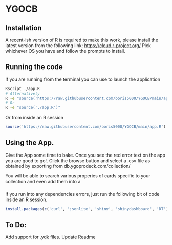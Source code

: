 # YGOCB

## Installation 
A recent-ish version of R is required to make this work, please install the latest version from the following link:
https://cloud.r-project.org/
Pick whichever OS you have and follow the prompts to install.

## Running the code

If you are running from the terminal you can use to launch the application
```bash
Rscript ./app.R
# Alternatively
R -e "source('https://raw.githubusercontent.com/boris5000/YGOCB/main/app.R')"
# Or
R -e "source('./app.R')"
```

Or from inside an R session
```R
source('https://raw.githubusercontent.com/boris5000/YGOCB/main/app.R')
```

## Using the App.
Give the App some time to bake. Once you see the red error text on the app you are good to go!. 
Click the browse button and select a .csv file as obtained by exporting from db.ygoprodeck.com/collection/

You will be able to search various properies of cards specific to your collection and even add them into a 

###
If you run into any dependencies errors, just run the following bit of code inside an R session.
```R
install.packages(c('curl', 'jsonlite', 'shiny', 'shinydashboard', 'DT'))
```

## To Do:
Add support for .ydk files.
Update Readme
